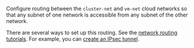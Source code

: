 Configure routing between the `cluster-net` and `vm-net` cloud networks so that any subnet of one network is accessible from any subnet of the other network.

There are several ways to set up this routing. See the [network routing tutorials](../../solutions/routing/index.md). For example, you can [create an IPsec tunnel](../../solutions/routing/ipsec-vpn.md).

